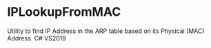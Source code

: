 # IPLookupFromMAC
Utility to find IP Address in the ARP table based on its Physical (MAC) Address. C# VS2019
